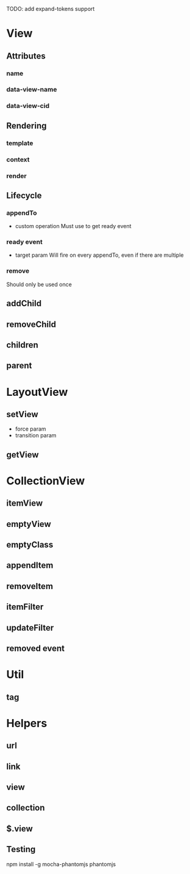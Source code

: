 TODO: add expand-tokens support


# View

## Attributes
### name
### data-view-name
### data-view-cid

## Rendering
### template
### context
### render

## Lifecycle
### appendTo
  - custom operation
  Must use to get ready event
### ready event
  - target param
  Will fire on every appendTo, even if there are multiple
### remove
  Should only be used once


## addChild
## removeChild
## children
## parent


# LayoutView
## setView
  - force param
  - transition param
## getView

# CollectionView

## itemView
## emptyView
## emptyClass
## appendItem
## removeItem
## itemFilter
## updateFilter

## removed event

# Util

## tag

# Helpers

## url
## link
## view
## collection

## $.view


## Testing

   npm install -g mocha-phantomjs phantomjs